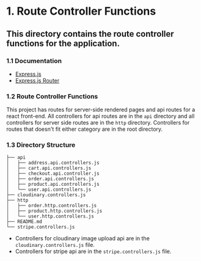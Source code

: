 # 1. Route Controller Functions

## This directory contains the route controller functions for the application.

### 1.1 Documentation

- [Express.js](https://expressjs.com/en/4x/api.html)
- [Express.js Router](https://expressjs.com/en/4x/api.html#router)

### 1.2 Route Controller Functions

This project has routes for server-side rendered pages and api routes for a react front-end. All controllers for api routes are in the `api` directory and all controllers for server side routes are in the `http` directory. Controllers for routes that doesn't fit either category are in the root directory.

### 1.3 Directory Structure

```
├── api
│   ├── address.api.controllers.js
│   ├── cart.api.controllers.js
│   ├── checkout.api.controller.js
│   ├── order.api.controllers.js
│   ├── product.api.controllers.js
│   └── user.api.controllers.js
├── cloudinary.controllers.js
├── http
│   ├── order.http.controllers.js
│   ├── product.http.controllers.js
│   └── user.http.controllers.js
├── README.md
└── stripe.controllers.js
```

- Controllers for cloudinary image upload api are in the `cloudinary.controllers.js` file.
- Controllers for stripe api are in the `stripe.controllers.js` file.
